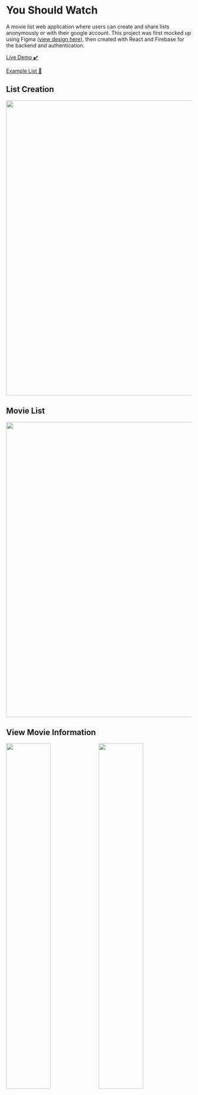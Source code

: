 # You Should Watch

A movie list web application where users can create and share lists anonymously or with their google account. This project was first mocked up using Figma ([view design here](https://www.figma.com/file/0U8yRbSoBSanT38E7Mlyn2/You-Should-Watch?node-id=0%3A1)), then created with React and Firebase for the backend and authentication.

[Live Demo ✔️](https://briancurrie.github.io/you-should-watch/)

[Example List 📜](https://briancurrie.github.io/you-should-watch/#/list/kGPcrPoOCqMBvxvOKEvm)


## List Creation

<p align="center">
  <img src="https://i.imgur.com/UAvQstc.png" width="800px"/>
</p>

## Movie List

<p align="center">
  <img src="https://i.imgur.com/3Rct8pJ.png" width="800px"/>
</p>

## View Movie Information

<p>
  <img src="https://i.imgur.com/zoplgps.png" width="49%" />
  <img src="https://i.imgur.com/HCNyU0h.png" width="49%" /> 
</p>

## Users Lists 

<p align="center">
  <img src="https://i.imgur.com/ZYgMSRu.png" width="800px"/>
</p>

## User Authentication and Social Media Sharing

<p align="center">
  <img src="https://i.imgur.com/8jjcvNJ.png" height='300px' />
  <img src="https://i.imgur.com/3ZwAhkT.png" width="49%" /> 
</p>
